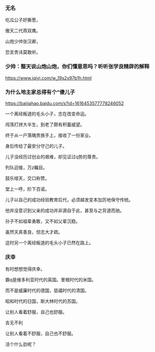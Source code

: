 ### 无名

吃瓜公子好撕葱，

傲天二代燕双鹰。

山炮少帅张汉卿，

恐言贵讳莫敢听。

### 少帅：整天说山炮山炮，你们懂意思吗？听听张学良精辟的解释
https://www.iqiyi.com/w_19s2x97b1h.html

### 为什么地主家总得有个“傻儿子
https://baijiahao.baidu.com/s?id=1616453577778246052

一个离经叛道的毛头小子，志在改变命运。

闯荡打拼大半生，到老了颇有积蓄威望。

终于从一户落魄贵族手上，接收了一份家业。

身后传给了最安分守己的儿子。

儿子没经历过创业的艰难，却见证过q势的尊贵。

列队迎接，万z瞩目。

鼓乐喧天，交口称赞。

堂上一呼，阶下百诺。

儿子以自己的成功经验教育后代，必须越发变本加厉地保守传统。

他并没意识到父亲的成功并非源自于此，甚至与之背道而驰。

孙子不如祖辈勇敢，又不如父辈沉稳。

虽然天真善良，但志大才疏。

这时另一个离经叛道的毛头小子已然在路上。

### 庆幸

有时想想觉得庆幸。

霸q是维多利亚时代的英国。里根时代的米国。

而不是威廉时代的德国，慈禧时代的清国。

昭和时代的日国，斯大林时代的苏国。

让别人看着舒服，自己也舒服。

吉无不利

让别人看着不舒服，自己也不舒服。

活个什么劲呢？
